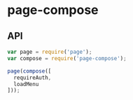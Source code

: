 # page-compose

## API

```js
var page = require('page');
var compose = require('page-compose');

page(compose([
  requireAuth,
  loadMenu
]));
```
